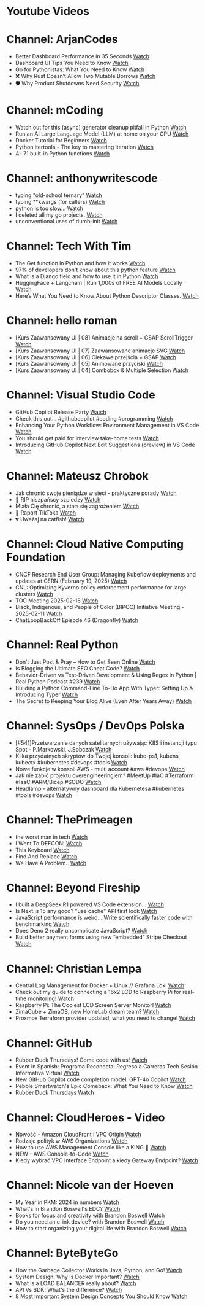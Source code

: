
Youtube Videos
==============

# Channel: ArjanCodes
  
 - Better Dashboard Performance in 35 Seconds  [Watch](https://youtu.be/0kE0qewcIfM)  
 - Dashboard UI Tips You Need to Know  [Watch](https://youtu.be/q7OGeOKziUM)  
 - Go for Pythonistas: What You Need to Know  [Watch](https://youtu.be/bhIrmT4uf1M)  
 - ❌ Why Rust Doesn’t Allow Two Mutable Borrows  [Watch](https://youtu.be/WiQL2kaaF5Q)  
 - 🛡️ Why Product Shutdowns Need Security  [Watch](https://youtu.be/drBCjFeilRo)
# Channel: mCoding
  
 - Watch out for this (async) generator cleanup pitfall in Python  [Watch](https://youtu.be/N56Jrqc7SBk)  
 - Run an AI Large Language Model (LLM) at home on your GPU  [Watch](https://youtu.be/RejIVgfER-4)  
 - Docker Tutorial for Beginners  [Watch](https://youtu.be/b0HMimUb4f0)  
 - Python itertools - The key to mastering iteration  [Watch](https://youtu.be/1p7xa_BHYDs)  
 - All 71 built-in Python functions  [Watch](https://youtu.be/7Qu_KXc7xSI)
# Channel: anthonywritescode
  
 - typing "old-school ternary"  [Watch](https://youtu.be/BeKdKpw5StU)  
 - typing **kwargs (for callers)  [Watch](https://youtu.be/Nb2mIrfUHNw)  
 - python is too slow...  [Watch](https://youtu.be/FFoeU3t-N4c)  
 - I deleted all my go projects.  [Watch](https://youtu.be/xuv9A7CJF54)  
 - unconventional uses of dumb-init  [Watch](https://youtu.be/thqnRzzXZvQ)
# Channel: Tech With Tim
  
 - The  Get function in Python and how it works  [Watch](https://youtu.be/lvkyEhTfHMs)  
 - 97% of developers don't know about this python feature  [Watch](https://youtu.be/GhNOf3k6X38)  
 - What is a Django field and how to use it in Python  [Watch](https://youtu.be/kAUze_nd2P0)  
 - HuggingFace + Langchain | Run 1,000s of FREE AI Models Locally  [Watch](https://youtu.be/1h6lfzJ0wZw)  
 - Here’s What You Need to Know About Python Descriptor Classes.  [Watch](https://youtu.be/QvVIcF5STCE)
# Channel: hello roman
  
 - [Kurs Zaawansowany UI | 08] Animacje na scroll + GSAP ScrollTrigger  [Watch](https://youtu.be/srkezHzMCPU)  
 - [Kurs Zaawansowany UI | 07] Zaawansowane animacje SVG  [Watch](https://youtu.be/Jbwut40SnAY)  
 - [Kurs Zaawansowany UI | 06] Ciekawe przejścia + GSAP  [Watch](https://youtu.be/7rtNmrVIxA8)  
 - [Kurs Zaawansowany UI | 05] Animowane przyciski  [Watch](https://youtu.be/uUqrqnTlHf4)  
 - [Kurs Zaawansowany UI | 04] Combobox & Multiple Selection  [Watch](https://youtu.be/_-UAQFhIqYs)
# Channel: Visual Studio Code
  
 - GitHub Copilot Release Party  [Watch](https://youtu.be/yzl7RtJZCEE)  
 - Check this out… #githubcopilot #coding #programming  [Watch](https://youtu.be/QP_WFDo3F88)  
 - Enhancing Your Python Workflow: Environment Management in VS Code  [Watch](https://youtu.be/Rlvm9gcAqoM)  
 - You should get paid for interview take-home tests  [Watch](https://youtu.be/_TOI-rt4wto)  
 - Introducing GitHub Copilot Next Edit Suggestions (preview) in VS Code  [Watch](https://youtu.be/mbUnwaSllTY)
# Channel: Mateusz Chrobok
  
 - Jak chronić swoje pieniądze w sieci - praktyczne porady  [Watch](https://youtu.be/wdFv1NQqlaw)  
 - 👻 RIP hiszpańscy szpiedzy  [Watch](https://youtu.be/vhmAM9E5AYs)  
 - Miała Cię chronić, a stała się zagrożeniem  [Watch](https://youtu.be/uZHxQej3ImA)  
 - 📝 Raport TikToka  [Watch](https://youtu.be/hxo-lixqEHk)  
 - 💔 Uważaj na catfish!  [Watch](https://youtu.be/C6msGIJTwHU)
# Channel: Cloud Native Computing Foundation
  
 - CNCF Research End User Group: Managing Kubeflow deployments and updates at CERN (February 19, 2025)  [Watch](https://youtu.be/QvNIS0M0VJE)  
 - CNL: Optimizing Kyverno policy enforcement performance for large clusters  [Watch](https://youtu.be/DWmCAUCs3bc)  
 - TOC Meeting 2025-02-18  [Watch](https://youtu.be/deyssJesSII)  
 - Black, Indigenous, and People of Color (BIPOC) Initiative Meeting - 2025-02-11  [Watch](https://youtu.be/eHa6GhK7L0I)  
 - ChatLoopBackOff Episode 46 (Dragonfly)  [Watch](https://youtu.be/gd6HRgr8KcA)
# Channel: Real Python
  
 - Don’t Just Post & Pray – How to Get Seen Online  [Watch](https://youtu.be/I1vXNnOo9Bo)  
 - Is Blogging the Ultimate SEO Cheat Code?  [Watch](https://youtu.be/Wxat8IeZ-LA)  
 - Behavior-Driven vs Test-Driven Development & Using Regex in Python | Real Python Podcast #239  [Watch](https://youtu.be/F5exqO63gr4)  
 - Building a Python Command-Line To-Do App With Typer: Setting Up & Introducing Typer  [Watch](https://youtu.be/w7M5QzE_8u0)  
 - The Secret to Keeping Your Blog Alive (Even After Years Away)  [Watch](https://youtu.be/35u6Di3gklo)
# Channel: SysOps / DevOps Polska
  
 - [#541]Przetwarzanie danych satelitarnych używając K8S i instancji typu Spot - P.Markowski, J.Sobczak  [Watch](https://youtu.be/vQ86Y9RX0Bg)  
 - Kilka przydatnych skryptów do Twojej konsoli: kube-ps1, kubens, kubectx #kubernetes #devops #tools  [Watch](https://youtu.be/59aCpkarSHw)  
 - Nowe funkcje w konsoli AWS - multi account #aws #devops  [Watch](https://youtu.be/ECQmtAYrTgg)  
 - Jak nie zabić projektu overengineeringiem? #MeetUp #IaC #Terraform #IaaC #ARM/Bicep #SODO  [Watch](https://youtu.be/oDK2rgiIFFg)  
 - Headlamp - alternatywny dashboard dla Kubernetesa #kubernetes #tools #devops  [Watch](https://youtu.be/1f8e-T_uqHs)
# Channel: ThePrimeagen
  
 - the worst man in tech  [Watch](https://youtu.be/A_XGsAl-LqY)  
 - I Went To DEFCON!  [Watch](https://youtu.be/GwcFxTuMYmU)  
 - This Keyboard  [Watch](https://youtu.be/dhuX9t2j5Hc)  
 - Find And Replace  [Watch](https://youtu.be/v2a6Nv7RSd0)  
 - We Have A Problem..  [Watch](https://youtu.be/1-0r90bm6CE)
# Channel: Beyond Fireship
  
 - I built a DeepSeek R1 powered VS Code extension…  [Watch](https://youtu.be/clJCDHml2cA)  
 - Is Next.js 15 any good? "use cache" API first look  [Watch](https://youtu.be/xWkozeculPo)  
 - JavaScript performance is weird... Write scientifically faster code with benchmarking  [Watch](https://youtu.be/_pWA4rbzvIg)  
 - Does Deno 2 really uncomplicate JavaScript?  [Watch](https://youtu.be/8IHhvkaVqVE)  
 - Build better payment forms using new “embedded” Stripe Checkout  [Watch](https://youtu.be/7WFXl4-aCxs)
# Channel: Christian Lempa
  
 - Central Log Management for Docker + Linux // Grafana Loki  [Watch](https://youtu.be/KK9FI4OfPUY)  
 - Check out my guide to connecting a 16x2 LCD to Raspberry Pi for real-time monitoring!  [Watch](https://youtu.be/Ea8ME7omdlM)  
 - Raspberry Pi: The Coolest LCD Screen Server Monitor!  [Watch](https://youtu.be/EzxhX0OFCl8)  
 - ZimaCube + ZimaOS, new HomeLab dream team?  [Watch](https://youtu.be/cpq1UWeSEWA)  
 - Proxmox Terraform provider updated, what you need to change!  [Watch](https://youtu.be/oZRkQol8fts)
# Channel: GitHub
  
 - Rubber Duck Thursdays! Come code with us!  [Watch](https://youtu.be/YKufzUw1Xuo)  
 - Event in Spanish: Programa Reconecta: Regreso a Carreras Tech Sesión Informativa Virtual  [Watch](https://youtu.be/f3Z4PFcCFkY)  
 - New GitHub Copilot code completion model: GPT-4o Copilot  [Watch](https://youtu.be/Oi_O6SZZWPc)  
 - Pebble Smartwatch's Epic Comeback: What You Need to Know  [Watch](https://youtu.be/xQJCQnZwGMQ)  
 - Rubber Duck Thursdays  [Watch](https://youtu.be/ZRgADkVL4Jo)
# Channel: CloudHeroes - Video
  
 - Nowość - Amazon CloudFront i VPC Origin  [Watch](https://youtu.be/QEpjk36AEIA)  
 - Rodzaje polityk w AWS Organizations  [Watch](https://youtu.be/IuSgrk7LA_4)  
 - How to use AWS Management Console like a KING 👑  [Watch](https://youtu.be/Ki3U10-tC7U)  
 - NEW - AWS Console-to-Code  [Watch](https://youtu.be/_usWUKodGy8)  
 - Kiedy wybrać VPC Interface Endpoint a kiedy Gateway Endpoint?  [Watch](https://youtu.be/viF5pT-HReI)
# Channel: Nicole van der Hoeven
  
 - My Year in PKM: 2024 in numbers  [Watch](https://youtu.be/NxCZ8GaM-Vw)  
 - What's in Brandon Boswell's EDC?  [Watch](https://youtu.be/Noswl0jCA4k)  
 - Books for focus and creativity with Brandon Boswell  [Watch](https://youtu.be/Ugc4U8Rx7RM)  
 - Do you need an e-ink device? with Brandon Boswell  [Watch](https://youtu.be/uUKPV6mWMFM)  
 - How to start organizing your digital life with Brandon Boswell  [Watch](https://youtu.be/Ykhyw3T3ICU)
# Channel: ByteByteGo
  
 - How the Garbage Collector Works in Java, Python, and Go!  [Watch](https://youtu.be/3Kqal7QaCCM)  
 - System Design: Why Is Docker Important?  [Watch](https://youtu.be/QEzbZKtLi-g)  
 - What is a LOAD BALANCER really about?  [Watch](https://youtu.be/LQuuoHTyYz8)  
 - API Vs SDK! What's the difference?  [Watch](https://youtu.be/GhX8sNyFo5w)  
 - 8 Most Important System Design Concepts You Should Know  [Watch](https://youtu.be/BTjxUS_PylA)